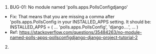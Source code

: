 1. BUG-01: No module named 'polls.apps.PollsConfigdjango'
- Fix: That means that you are missing a comma after 'polls.apps.PollsConfig in your INSTALLED_APPS setting. It should be:
INSTALLED_APPS = (
    ...
    'polls.apps.PollsConfig',
    'django....',
    ...
)
- Ref: https://stackoverflow.com/questions/35484263/no-module-named-polls-apps-pollsconfigdjango-django-project-tutorial-2
2. 